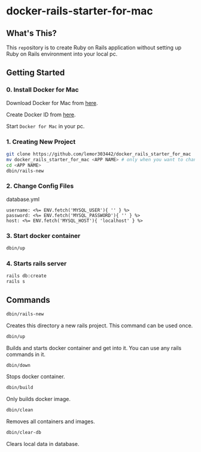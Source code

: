 # docker-rails-starter-for-mac

## What's This?

This `rep`ository is to create Ruby on Rails application without setting up Ruby on Rails environment into your local pc.

## Getting Started

### 0. Install Docker for Mac

Download Docker for Mac from [here](https://docs.docker.com/docker-for-mac/install/
).

Create Docker ID from [here](https://hub.docker.com/).

Start `Docker for Mac` in your pc.


### 1. Creating New Project

```sh
git clone https://github.com/lemor303442/docker_rails_starter_for_mac
mv docker_rails_starter_for_mac <APP NAME> # only when you want to change the name of app
cd <APP NAME>
dbin/rails-new
```

### 2. Change Config Files

database.yml
```
username: <%= ENV.fetch('MYSQL_USER'){ '' } %>
password: <%= ENV.fetch('MYSQL_PASSWORD'){ '' } %>
host: <%= ENV.fetch('MYSQL_HOST'){ 'localhost' } %>
```

### 3. Start docker container

```sh
dbin/up
```

### 4. Starts rails server

```sh
rails db:create
rails s
```

## Commands

```sh
dbin/rails-new
```
Creates this directory a new rails project.
This command can be used once.

```sh
dbin/up
```
Builds and starts docker container and get into it.
You can use any rails commands in it.

```sh
dbin/down
```
Stops docker container.

```sh
dbin/build
```
Only builds docker image.

```sh
dbin/clean
```
Removes all containers and images.

```sh
dbin/clear-db
```
Clears local data in database.

